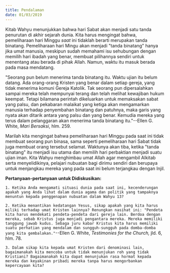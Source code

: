 ```yaml
---
title: Pendalaman
date: 01/03/2019
---
```


Kitab Wahyu menunjukkan bahwa hari Sabat akan menjadi satu tanda penurutan di akhir sejarah dunia. Kita harus mengingat bahwa, pemeliharaan hari Minggu _saat_ ini tidaklah berarti merupakan tanda binatang. Pemeliharaan hari Mingu akan menjadi "tanda binatang" hanya jika umat manusia, meskipun sudah memahami isu sehubungan dengan memilih hari ibadah yang benar, membuat pilihannya sendiri untuk menentang atau berada di pihak Allah. Namun, waktu itu masuk berada pada masa mendatang.

"Seorang pun belum menerima tanda binatang itu. Waktu ujian itu belum datang. Ada orang-orang Kristen yang benar dalam setiap gereja, yang tidak menerima komuni Gereja Katolik. Tak seorang pun dipersalahkan sampai mereka telah mempunyai terang dan telah melihat kewajiban hukum keempat. Tetapi bilamana perintah dikeluarkan untuk memaksakan sabat yang palsu, dan pekabaran malaikat yang ketiga akan mengamarkan manusia terhadap penyembahan binatang dan patuhnya, maka garis yang nyata akan ditarik antara yang palsu dan yang benar. Kemudia mereka yang terus dalam pelanggaran akan menerima tanda binatang itu."--Ellen G. White, _Mari Bersaksi_, hlm. 259.

Marilah kita mengingat bahwa pemeliharaan hari Minggu pada saat ini tidak membuat seorang pun binasa, sama seperti pemeliharaan hari Sabat tidak juga membuat orang tersebut selamat. Waktunya akan tiba, ketika "tanda binatang" itu menjadi isu utama dan memilih hari perbaktian menjadi suatu ujian iman. Kita Wahyu menghimbau umat Allah agar mengambil Alkitab serta menyelidikinya, pelajari nubuatan bagi dirimu sendiri dan berupaya untuk menjangkau mereka yang pada saat ini belum terjangkau dengan Injil.

**Pertanyaan-pertanyaan untuk Didiskusikan:**

`1. Ketika Anda mengamati situasi dunia pada saat ini, kecenderungan apakah yang Anda lihat dalam dunia agama dan politik yang tampaknya menuntun kepada penggenapan nubuatan dalam Wahyu 13?`

`2. Ketika menantikan kedatangan Yesus, sikap apakah yang kita harus miliki terhadap umat Kristen lainnya? Renungkan nasihat ini: "Pendeta kita harus mendekati pendeta-pendeta dari gereja lain. Berdoa dengan mereka, sebab Kristus juga menjadi pengantara mereka. Mereka memiliki tanggung jawab kudus. Sebaga juru kabar Kristus kita harus memiliki suatu perhatian yang mendalam dan sungguh-sungguh pada domba-domba yang kita gembalakan."`--Ellen G. White, _Testimonies for the Church,_ jld. 6, hlm. 78.

`3. Dalam sikap kita kepada umat Kristen dari denominasi lain, bagaimanakah kita mencoba untuk tidak menunjukan roh yang tidak Kristiani? Bagaimanakah kita dapat menunjukan rasa hormat kepada mereka dan keyakinan pribadi mereka tanpa harus mengorbankan kepercayaan kita?`